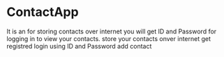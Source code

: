 # ContactApp
It is an for storing contacts over internet 
you will get ID and Password for logging in to view your contacts.
store your contacts onver internet
get registred 
login using ID and Password
add contact

